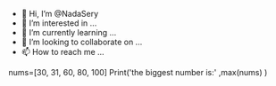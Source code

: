 - 👋 Hi, I’m @NadaSery
- 👀 I’m interested in ...
- 🌱 I’m currently learning ...
- 💞️ I’m looking to collaborate on ...
- 📫 How to reach me ...

<!---
NadaSery/NadaSery is a ✨ special ✨ repository because its `README.md` (this file) appears on your GitHub profile.
You can click the Preview link to take a look at your changes.
--->
nums=[30, 31, 60, 80, 100]
Print('the biggest number is:' ,max(nums) )

